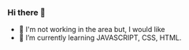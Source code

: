 ### Hi there 👋


- 🔭 I'm not working in the area but, I would like
- 🌱 I’m currently learning JAVASCRIPT, CSS, HTML.


